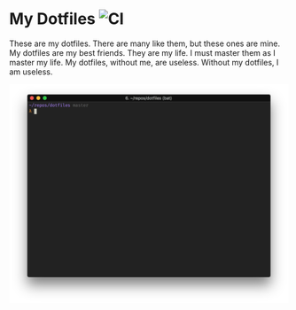 # My Dotfiles ![CI](https://github.com/simeg/dotfiles/workflows/CI/badge.svg)

These are my dotfiles. There are many like them, but these ones are mine. My dotfiles are my best friends. They are my life. I must master them as I master my life. My dotfiles, without me, are useless. Without my dotfiles, I am useless.

<p align="center">
   <img src="_include/terminal_window.png">
</p>

